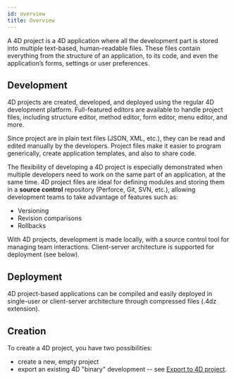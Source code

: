 ```yaml
---
id: overview
title: Overview
---
```


A 4D project is a 4D application where all the development part is stored into multiple text-based, human-readable files. These files contain everything from the structure of an application, to its code, and even the application’s forms, settings or user preferences.

## Development

4D projects are created, developed, and deployed using the regular 4D development platform. Full-featured editors are available to handle project files, including structure editor, method editor, form editor, menu editor, and more. 

Since project are in plain text files (JSON, XML, etc.), they can be read and edited manually by the developers. Project files make it easier to program generically, create application templates, and also to share code. 

The flexibility of developing a 4D project is especially demonstrated when multiple developers need to work on the same part of an application, at the same time. 4D project files are ideal for defining modules and storing them in a **source control** repository (Perforce, Git, SVN, etc.), allowing development teams to take advantage of features such as: 

- Versioning
- Revision comparisons
- Rollbacks

With 4D projects, development is made locally, with a source control tool for managing team interactions. Client-server architecture is supported for deployment (see below).

## Deployment

4D project-based applications can be compiled and easily deployed in single-user or client-server architecture through compressed files (.4dz extension). 

## Creation

To create a 4D project, you have two possibilities:

- create a new, empty project
- export an existing 4D "binary" development -- see [Export to 4D project](exporting.md). 
